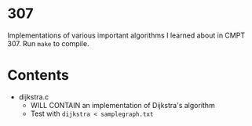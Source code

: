 # 307
Implementations of various important algorithms I learned about in CMPT 307.
Run `make` to compile.

# Contents
* dijkstra.c
  * WILL CONTAIN an implementation of Dijkstra's algorithm
  * Test with `dijkstra < samplegraph.txt`
